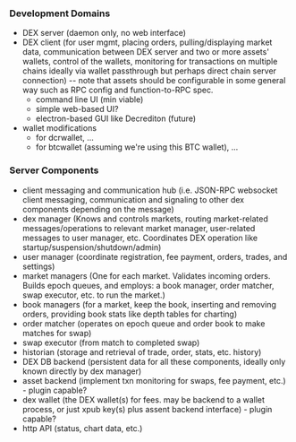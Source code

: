 ### Development Domains

- DEX server (daemon only, no web interface)
- DEX client (for user mgmt, placing orders, pulling/displaying market data, communication between DEX server and two or more assets' wallets, control of the wallets, monitoring for transactions on multiple chains ideally via wallet passthrough but perhaps direct chain server connection) -- note that assets should be configurable in some general way such as RPC config and function-to-RPC spec.
	* command line UI (min viable)
	* simple web-based UI?
	* electron-based GUI like Decrediton (future)
- wallet modifications
	* for dcrwallet, ...
	* for btcwallet (assuming we're using this BTC wallet), ... 

### Server Components

- client messaging and communication hub (i.e. JSON-RPC websocket client messaging, communication and signaling to other dex components depending on the message)
- dex manager (Knows and controls markets, routing market-related messages/operations to relevant market manager, user-related messages to user manager, etc. Coordinates DEX operation like startup/suspension/shutdown/admin)
- user manager (coordinate registration, fee payment, orders, trades, and settings)
- market managers (One for each market. Validates incoming orders. Builds epoch queues, and employs: a book manager, order matcher, swap executor, etc. to run the market.)
- book managers (for a market, keep the book, inserting and removing orders, providing book stats like depth tables for charting)
- order matcher (operates on epoch queue and order book to make matches for swap)
- swap executor (from match to completed swap)
- historian (storage and retrieval of trade, order, stats, etc. history)
- DEX DB backend (persistent data for all these components, ideally only known directly by dex manager)
- asset backend (implement txn monitoring for swaps, fee payment, etc.) - plugin capable?
- dex wallet (the DEX wallet(s) for fees. may be backend to a wallet process, or just xpub key(s) plus assent backend interface) - plugin capable?
- http API (status, chart data, etc.)
